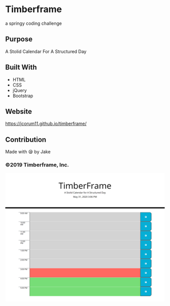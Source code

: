 # Timberframe
a springy coding challenge

## Purpose
A Stolid Calendar For A Structured Day

## Built With
* HTML
* CSS
* jQuery
* Bootstrap

## Website
https://jcorum11.github.io/timberframe/

## Contribution
Made with 😪 by Jake

### ©️2019 Timberframe, Inc. 

![Timberframe Website](/assets/images/timberframe.png)
